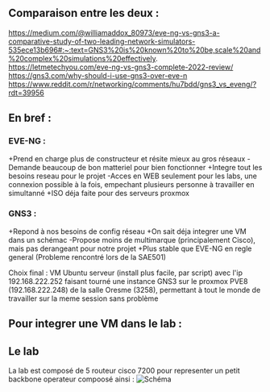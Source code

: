 ## Comparaison entre les deux : 

https://medium.com/@williamaddox_80973/eve-ng-vs-gns3-a-comparative-study-of-two-leading-network-simulators-535ece13b696#:~:text=GNS3%20is%20known%20to%20be,scale%20and%20complex%20simulations%20effectively.
https://letmetechyou.com/eve-ng-vs-gns3-complete-2022-review/
https://gns3.com/why-should-i-use-gns3-over-eve-n
https://www.reddit.com/r/networking/comments/hu7bdd/gns3_vs_eveng/?rdt=39956

## En bref : 

### EVE-NG : 

+Prend en charge plus de constructeur et résite mieux au gros réseaux
-Demande beaucoup de bon matteriel pour bien fonctionner
+Integre tout les besoins reseau pour le projet
-Acces en WEB seulement pour les labs, une connexion possible à la fois, empechant plusieurs personne à travailler en simultanné
+ISO déja faite pour des serveurs proxmox

### GNS3 : 

+Repond à nos besoins de config réseau
+On sait déja integrer une VM dans un schémac
-Propose moins de multimarque (principalement Cisco), mais pas derangeant pour notre projet
+Plus stable que EVE-NG en regle general (Probleme rencontré lors de la SAE501)

Choix final : VM Ubuntu serveur (install plus facile, par script) avec l'ip 192.168.222.252 faisant tourné une instance GNS3 sur le proxmox PVE8 (192.168.222.248) de la salle Oresme (3258), permettant à tout le monde de travailler sur la meme session sans problème

## Pour integrer une VM dans le lab :


## Le lab 

La lab est composé de 5 routeur cisco 7200 pour representer un petit backbone operateur compoosé ainsi : ![Schéma](.../schéma.jpg)